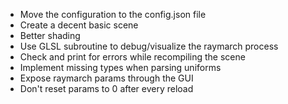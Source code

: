* Move the configuration to the config.json file
* Create a decent basic scene
* Better shading
* Use GLSL subroutine to debug/visualize the raymarch process
* Check and print for errors while recompiling the scene
* Implement missing types when parsing uniforms
* Expose raymarch params through the GUI
* Don't reset params to 0 after every reload